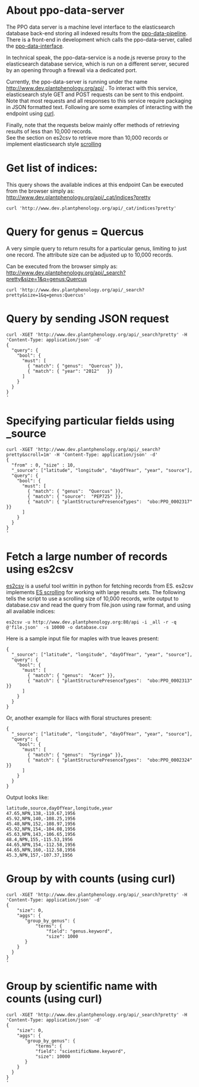 # About ppo-data-server

The PPO data server is a machine level interface to the elasticsearch database back-end storing all indexed results
from the [ppo-data-pipeline](https://github.com/biocodellc/ppo-data-pipeline).  There is a front-end in development
which calls the ppo-data-server, called the [ppo-data-interface](https://github.com/biocodellc/ppo-data-interface).

In technical speak, the ppo-data-service is a node.js reverse proxy to the elasticsearch database service, which is run
on a different server, secured by an opening through a firewall via a dedicated port.

Currently, the ppo-data-server is running under the name http://www.dev.plantphenology.org/api/ .
To interact with this service, elasticsearch style GET and POST requests can be sent to this endpoint. 
Note that most requests and all responses to this service require packaging in JSON formatted text.
Following are some examples of interacting with the endpoint using [curl](https://curl.haxx.se/).  

Finally, note that the requests below mainly offer methods of retrieving results of less than 10,000 records.  
See the section on es2csv to retrieve more than 10,000 records or implement elasticsearch style 
[scrolling](https://www.elastic.co/guide/en/elasticsearch/reference/current/search-request-scroll.html)

# Get list of indices:
This query shows the available indices at this endpoint
Can be executed from the browser simply as: http://www.dev.plantphenology.org/api/_cat/indices?pretty
```
curl 'http://www.dev.plantphenology.org/api/_cat/indices?pretty'
```

# Query for genus = Quercus
A very simple query to return results for a particular genus, limiting to just one record.
The attribute size can be adjusted up to 10,000 records.

Can be executed from the browser simply as: http://www.dev.plantphenology.org/api/_search?pretty&size=1&q=genus:Quercus
```
curl 'http://www.dev.plantphenology.org/api/_search?pretty&size=1&q=genus:Quercus'
```

# Query by sending JSON request
```
curl -XGET 'http://www.dev.plantphenology.org/api/_search?pretty' -H 'Content-Type: application/json' -d'
{
  "query": {
    "bool": {
      "must": [
        { "match": { "genus":  "Quercus" }},
        { "match": { "year": "2012"   }}
      ]
    }
  }
}
'
```

# Specifying particular fields using _source
```
curl -XGET 'http://www.dev.plantphenology.org/api/_search?pretty&scroll=1m' -H 'Content-Type: application/json' -d'
{
  "from" : 0, "size" : 10,
  "_source": ["latitude", "longitude", "dayOfYear", "year", "source"],
  "query": {
    "bool": {
      "must": [
        { "match": { "genus":  "Quercus" }},
        { "match": { "source":  "PEP725" }},
        { "match": { "plantStructurePresenceTypes":  "obo:PPO_0002317" }}
      ]
    }
  }
}
'
```

# Fetch a large number of records using es2csv

[es2csv](https://github.com/taraslayshchuk/es2csv) is a useful tool writtin in python for fetching
records from ES.  es2csv implements [ES scrolling](https://www.elastic.co/guide/en/elasticsearch/reference/current/search-request-scroll.html#scroll-scan)
for working with large results sets.  The following tells the script to use a scrolling size of 10,000 records, 
write output to database.csv and read the query from file.json using raw format, and using all available indices:
```
es2csv -u http://www.dev.plantphenology.org:80/api -i _all -r -q @'file.json'  -s 10000 -o database.csv
```

Here is a sample input file  for maples with  true leaves present:

```
{
  "_source": ["latitude", "longitude", "dayOfYear", "year", "source"],
  "query": {
    "bool": {
      "must": [
        { "match": { "genus":  "Acer" }},
        { "match": { "plantStructurePresenceTypes":  "obo:PPO_0002313" }}
      ]
    }
  }
}
```
Or, another example for lilacs with floral structures present:
```
{
  "_source": ["latitude", "longitude", "dayOfYear", "year", "source"],
  "query": {
    "bool": {
      "must": [
        { "match": { "genus":  "Syringa" }},
        { "match": { "plantStructurePresenceTypes":  "obo:PPO_0002324" }}
      ]
    }
  }
}
```
Output looks like:

```
latitude,source,dayOfYear,longitude,year
47.65,NPN,138,-110.67,1956
45.92,NPN,140,-108.25,1956
45.48,NPN,152,-108.97,1956
45.92,NPN,154,-104.08,1956
45.63,NPN,143,-106.65,1956
48.4,NPN,155,-115.53,1956
44.65,NPN,154,-112.58,1956
44.65,NPN,160,-112.58,1956
45.3,NPN,157,-107.37,1956
```

# Group by with counts (using curl)
```
curl -XGET 'http://www.dev.plantphenology.org/api/_search?pretty' -H 'Content-Type: application/json' -d'
{
    "size": 0,
    "aggs": {
       "group_by_genus": {
           "terms": {
               "field": "genus.keyword",
               "size": 1000
       }
    }
  }
}
'
```

# Group by scientific name with counts (using curl)
```
curl -XGET 'http://www.dev.plantphenology.org/api/_search?pretty' -H 'Content-Type: application/json' -d'
{
    "size": 0,
    "aggs": {
       "group_by_genus": {
           "terms": {
	       "field": "scientificName.keyword",
	       "size": 10000
       }
    }
  }
}
'
```
